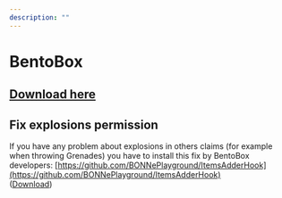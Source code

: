 ```yaml
---
description: ""
---
```


# BentoBox

## [Download here](https://www.spigotmc.org/resources/bentobox-bskyblock-acidisland-skygrid-caveblock-aoneblock-boxed.73261/)

## Fix explosions permission

If you have any problem about explosions in others claims \(for example when throwing Grenades\) you have to install this fix by BentoBox developers: [https://github.com/BONNePlayground/ItemsAdderHook](https://github.com/BONNePlayground/ItemsAdderHook)  
\([Download](https://ci.codemc.io/job/BONNePlayground/job/ItemsAdderHook/lastBuild/)\)